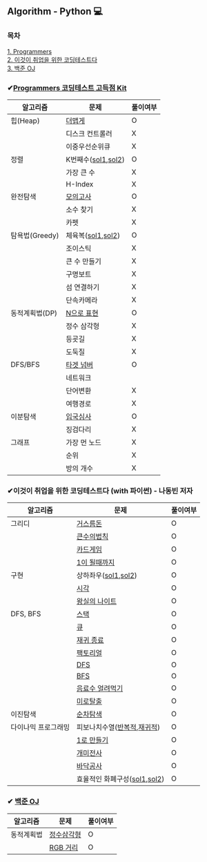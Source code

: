 ## Algorithm - Python 💻  

### 목차
[1. Programmers](#Programmers-코딩테스트-고득점-Kit)  
[2. 이것이 취업을 위한 코딩테스트다](#45)  
[3. 백준 OJ](#73)  

### ✔[Programmers 코딩테스트 고득점 Kit](https://programmers.co.kr/learn/challenges)

| 알고리즘 | 문제 | 풀이여부
| ---- | ---- | ---- |
| 힙(Heap) | [더맵게](https://github.com/miso-choi/algorithm_python/blob/master/Programmers/%ED%9E%99(Heap)/%EB%8D%94%EB%A7%B5%EA%B2%8C.py) | O
| | 디스크 컨트롤러 | X
| | 이중우선순위큐 | X
| 정렬 | K번째수([sol1](https://github.com/miso-choi/algorithm_python/blob/master/Programmers/%EC%A0%95%EB%A0%AC/K%EB%B2%88%EC%A7%B8%EC%88%98_sol1.py),[sol2](https://github.com/miso-choi/algorithm_python/blob/master/Programmers/%EC%A0%95%EB%A0%AC/K%EB%B2%88%EC%A7%B8%EC%88%98_sol2.py)) | O
| | 가장 큰 수| X
| | H-Index | X
| 완전탐색 | [모의고사](https://github.com/miso-choi/algorithm_python/blob/master/Programmers/%EC%99%84%EC%A0%84%ED%83%90%EC%83%89/%EB%AA%A8%EC%9D%98%EA%B3%A0%EC%82%AC.py) | O
| | 소수 찾기 | X
| | 카펫 | X
| 탐욕법(Greedy) | 체육복([sol1](https://github.com/miso-choi/algorithm_python/blob/master/Programmers/%ED%83%90%EC%9A%95%EB%B2%95/%EC%B2%B4%EC%9C%A1%EB%B3%B5_sol1.py),[sol2](https://github.com/miso-choi/algorithm_python/blob/master/Programmers/%ED%83%90%EC%9A%95%EB%B2%95/%EC%B2%B4%EC%9C%A1%EB%B3%B5_sol2.py)) | O
| | 조이스틱 | X
| | 큰 수 만들기 | X
| | 구명보트 | X
| | 섬 연결하기 | X
| | 단속카메라 | X
| 동적계획법(DP) | [N으로 표현](https://github.com/miso-choi/algorithm_python/blob/master/Programmers/%EB%8F%99%EC%A0%81%EA%B3%84%ED%9A%8D%EB%B2%95/N%EC%9C%BC%EB%A1%9C%ED%91%9C%ED%98%84_sol1.py) | O
| | 정수 삼각형 | X
| | 등굣길 | X
| | 도둑질 | X
| DFS/BFS | [타겟 넘버](https://github.com/miso-choi/algorithm_python/blob/master/Programmers/%EA%B9%8A%EC%9D%B4%2C%EB%84%88%EB%B9%84%20%EC%9A%B0%EC%84%A0%ED%83%90%EC%83%89/%ED%83%80%EA%B2%9F%EB%84%98%EB%B2%84.py) | O
| | 네트워크
| | 단어변환 | X
| | 여행경로 | X
| 이분탐색 | [입국심사](https://github.com/miso-choi/algorithm_python/blob/master/Programmers/%EC%9D%B4%EB%B6%84%ED%83%90%EC%83%89/%EC%9E%85%EA%B5%AD%EC%8B%AC%EC%82%AC.py) | O
| | 징검다리 | X
| 그래프 | 가장 먼 노드 | X
| | 순위 | X
| | 방의 개수 | X





### ✔이것이 취업을 위한 코딩테스트다 (with 파이썬) - 나동빈 저자
| 알고리즘 | 문제 | 풀이여부
| ---- | ---- | ---- |
| 그리디 | [거스름돈](https://github.com/miso-choi/algorithm_python/blob/master/%EC%9D%B4%EA%B2%83%EC%9D%B4_%EC%B7%A8%EC%97%85%EC%BD%94%ED%85%8C/%EA%B7%B8%EB%A6%AC%EB%94%94/%EA%B1%B0%EC%8A%A4%EB%A6%84%EB%8F%88.py) | O
| | [큰수의법칙](https://github.com/miso-choi/algorithm_python/blob/master/%EC%9D%B4%EA%B2%83%EC%9D%B4_%EC%B7%A8%EC%97%85%EC%BD%94%ED%85%8C/%EA%B7%B8%EB%A6%AC%EB%94%94/%ED%81%B0%EC%88%98%EC%9D%98%EB%B2%95%EC%B9%99.py) | O
| | [카드게임](https://github.com/miso-choi/algorithm_python/blob/master/%EC%9D%B4%EA%B2%83%EC%9D%B4_%EC%B7%A8%EC%97%85%EC%BD%94%ED%85%8C/%EA%B7%B8%EB%A6%AC%EB%94%94/card_game.py) | O
| | [1이 될때까지](https://github.com/miso-choi/algorithm_python/blob/master/%EC%9D%B4%EA%B2%83%EC%9D%B4_%EC%B7%A8%EC%97%85%EC%BD%94%ED%85%8C/%EA%B7%B8%EB%A6%AC%EB%94%94/1%EC%9D%B4%EB%90%A0%EB%95%8C%EA%B9%8C%EC%A7%80.py) | O
| 구현 | 상하좌우([sol1](https://github.com/miso-choi/algorithm_python/blob/master/%EC%9D%B4%EA%B2%83%EC%9D%B4_%EC%B7%A8%EC%97%85%EC%BD%94%ED%85%8C/%EA%B5%AC%ED%98%84/%EC%83%81%ED%95%98%EC%A2%8C%EC%9A%B0.py),[sol2](https://github.com/miso-choi/algorithm_python/blob/master/%EC%9D%B4%EA%B2%83%EC%9D%B4_%EC%B7%A8%EC%97%85%EC%BD%94%ED%85%8C/%EA%B5%AC%ED%98%84/%EC%83%81%ED%95%98%EC%A2%8C%EC%9A%B0%20sol2.py)) | O
| | [시각](https://github.com/miso-choi/algorithm_python/blob/master/%EC%9D%B4%EA%B2%83%EC%9D%B4_%EC%B7%A8%EC%97%85%EC%BD%94%ED%85%8C/%EA%B5%AC%ED%98%84/%EC%8B%9C%EA%B0%81.py) | O
| | [왕실의 나이트](https://github.com/miso-choi/algorithm_python/blob/master/%EC%9D%B4%EA%B2%83%EC%9D%B4_%EC%B7%A8%EC%97%85%EC%BD%94%ED%85%8C/%EA%B5%AC%ED%98%84/%EC%99%95%EC%8B%A4%EC%9D%98%EB%82%98%EC%9D%B4%ED%8A%B8.py) | O
| DFS, BFS | [스택](https://github.com/miso-choi/algorithm_python/blob/master/%EC%9D%B4%EA%B2%83%EC%9D%B4_%EC%B7%A8%EC%97%85%EC%BD%94%ED%85%8C/DFS%2CBFS/stack.py) | O
| | [큐](https://github.com/miso-choi/algorithm_python/blob/master/%EC%9D%B4%EA%B2%83%EC%9D%B4_%EC%B7%A8%EC%97%85%EC%BD%94%ED%85%8C/DFS%2CBFS/queue.py) | O
| | [재귀 종료](https://github.com/miso-choi/algorithm_python/blob/master/%EC%9D%B4%EA%B2%83%EC%9D%B4_%EC%B7%A8%EC%97%85%EC%BD%94%ED%85%8C/DFS%2CBFS/recursive.py) | O
| | [팩토리얼](https://github.com/miso-choi/algorithm_python/blob/master/%EC%9D%B4%EA%B2%83%EC%9D%B4_%EC%B7%A8%EC%97%85%EC%BD%94%ED%85%8C/DFS%2CBFS/factorial.py) | O
| | [DFS](https://github.com/miso-choi/algorithm_python/blob/master/%EC%9D%B4%EA%B2%83%EC%9D%B4_%EC%B7%A8%EC%97%85%EC%BD%94%ED%85%8C/DFS%2CBFS/DFS.py) | O
| | [BFS](https://github.com/miso-choi/algorithm_python/blob/master/%EC%9D%B4%EA%B2%83%EC%9D%B4_%EC%B7%A8%EC%97%85%EC%BD%94%ED%85%8C/DFS%2CBFS/BFS.py) | O
| | [음료수 얼려먹기](https://github.com/miso-choi/algorithm_python/blob/master/%EC%9D%B4%EA%B2%83%EC%9D%B4_%EC%B7%A8%EC%97%85%EC%BD%94%ED%85%8C/DFS%2CBFS/%EC%9D%8C%EB%A3%8C%EC%88%98%EC%96%BC%EB%A0%A4%EB%A8%B9%EA%B8%B0.py) | O
| | [미로탈출](https://github.com/miso-choi/algorithm_python/blob/master/%EC%9D%B4%EA%B2%83%EC%9D%B4_%EC%B7%A8%EC%97%85%EC%BD%94%ED%85%8C/DFS%2CBFS/%EB%AF%B8%EB%A1%9C%ED%83%88%EC%B6%9C.py) | O
| 이진탐색 | [순차탐색](https://github.com/miso-choi/algorithm_python/blob/master/%EC%9D%B4%EA%B2%83%EC%9D%B4_%EC%B7%A8%EC%97%85%EC%BD%94%ED%85%8C/%EC%9D%B4%EC%A7%84%ED%83%90%EC%83%89/%EC%88%9C%EC%B0%A8%ED%83%90%EC%83%89.py) | O
| 다이나믹 프로그래밍 | 피보나치수열([반복적](https://github.com/miso-choi/algorithm_python/blob/master/%EC%9D%B4%EA%B2%83%EC%9D%B4_%EC%B7%A8%EC%97%85%EC%BD%94%ED%85%8C/%EB%8B%A4%EC%9D%B4%EB%82%98%EB%AF%B9_%ED%94%84%EB%A1%9C%EA%B7%B8%EB%9E%98%EB%B0%8D/%ED%94%BC%EB%B3%B4%EB%82%98%EC%B9%98%EC%88%98%EC%97%B4_%EB%B0%98%EB%B3%B5%EC%A0%81.py),[재귀적](https://github.com/miso-choi/algorithm_python/blob/master/%EC%9D%B4%EA%B2%83%EC%9D%B4_%EC%B7%A8%EC%97%85%EC%BD%94%ED%85%8C/%EB%8B%A4%EC%9D%B4%EB%82%98%EB%AF%B9_%ED%94%84%EB%A1%9C%EA%B7%B8%EB%9E%98%EB%B0%8D/%ED%94%BC%EB%B3%B4%EB%82%98%EC%B9%98%EC%88%98%EC%97%B4_%EC%9E%AC%EA%B7%80%EC%A0%81.py)) | O
| | [1로 만들기](https://github.com/miso-choi/algorithm_python/blob/master/%EC%9D%B4%EA%B2%83%EC%9D%B4_%EC%B7%A8%EC%97%85%EC%BD%94%ED%85%8C/%EB%8B%A4%EC%9D%B4%EB%82%98%EB%AF%B9_%ED%94%84%EB%A1%9C%EA%B7%B8%EB%9E%98%EB%B0%8D/1%EB%A1%9C%EB%A7%8C%EB%93%A4%EA%B8%B0.py) | O
| | [개미전사](https://github.com/miso-choi/algorithm_python/blob/master/%EC%9D%B4%EA%B2%83%EC%9D%B4_%EC%B7%A8%EC%97%85%EC%BD%94%ED%85%8C/%EB%8B%A4%EC%9D%B4%EB%82%98%EB%AF%B9_%ED%94%84%EB%A1%9C%EA%B7%B8%EB%9E%98%EB%B0%8D/%EA%B0%9C%EB%AF%B8%EC%A0%84%EC%82%AC.py) | O
| | [바닥공사](https://github.com/miso-choi/algorithm_python/blob/master/%EC%9D%B4%EA%B2%83%EC%9D%B4_%EC%B7%A8%EC%97%85%EC%BD%94%ED%85%8C/%EB%8B%A4%EC%9D%B4%EB%82%98%EB%AF%B9_%ED%94%84%EB%A1%9C%EA%B7%B8%EB%9E%98%EB%B0%8D/%EB%B0%94%EB%8B%A5%EA%B3%B5%EC%82%AC.py) | O
| | 효율적인 화폐구성([sol1](https://github.com/miso-choi/algorithm_python/blob/master/%EC%9D%B4%EA%B2%83%EC%9D%B4_%EC%B7%A8%EC%97%85%EC%BD%94%ED%85%8C/%EB%8B%A4%EC%9D%B4%EB%82%98%EB%AF%B9_%ED%94%84%EB%A1%9C%EA%B7%B8%EB%9E%98%EB%B0%8D/%ED%9A%A8%EC%9C%A8%EC%A0%81%EC%9D%B8_%ED%99%94%ED%8F%90%EA%B5%AC%EC%84%B1.py),[sol2](https://github.com/miso-choi/algorithm_python/blob/master/%EC%9D%B4%EA%B2%83%EC%9D%B4_%EC%B7%A8%EC%97%85%EC%BD%94%ED%85%8C/%EB%8B%A4%EC%9D%B4%EB%82%98%EB%AF%B9_%ED%94%84%EB%A1%9C%EA%B7%B8%EB%9E%98%EB%B0%8D/%ED%9A%A8%EC%9C%A8%EC%A0%81%EC%9D%B8_%ED%99%94%ED%8F%90%EA%B5%AC%EC%84%B1_DP.py)) | O




### ✔ [백준 OJ](https://www.acmicpc.net/)
| 알고리즘 | 문제 | 풀이여부
| ---- | ---- | ---- |
| 동적계획법 | [정수삼각형](https://github.com/miso-choi/algorithm_python/blob/master/%EB%B0%B1%EC%A4%80/%EB%8F%99%EC%A0%81%EA%B3%84%ED%9A%8D%EB%B2%95/%EC%A0%95%EC%88%98%EC%82%BC%EA%B0%81%ED%98%95.py) | O
| | [RGB 거리](https://github.com/miso-choi/algorithm_python/blob/master/%EB%B0%B1%EC%A4%80/%EB%8F%99%EC%A0%81%EA%B3%84%ED%9A%8D%EB%B2%95/RGB%EA%B1%B0%EB%A6%AC.py) | O
